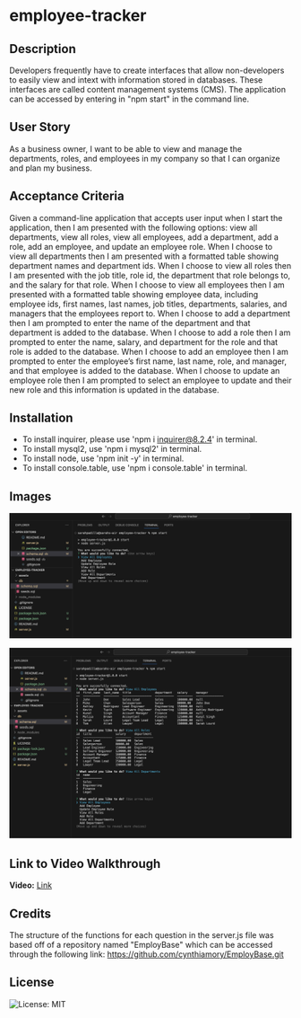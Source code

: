 # employee-tracker

## Description

Developers frequently have to create interfaces that allow non-developers to easily view and intext with information stored in databases. These interfaces are called content management systems (CMS). The application can be accessed by entering in "npm start" in the command line.

## User Story

As a business owner, I want to be able to view and manage the departments, roles, and employees in my company so that I can organize and plan my business.

## Acceptance Criteria

 Given a command-line application that accepts user input when I start the    application, then I am presented with the following options: view all departments, view all roles, view all employees, add a department, add a role, add an employee, and update an employee role. When I choose to view all departments then I am presented with a formatted table showing department names and department ids. When I choose to view all roles then I am presented with the job title, role id, the department that role belongs to, and the salary for that role. When I choose to view all employees then I am presented with a formatted table showing employee data, including employee ids, first names, last names, job titles, departments, salaries, and managers that the employees report to. When I choose to add a department then I am prompted to enter the name of the department and that department is added to the database. When I choose to add a role then I am prompted to enter the name, salary, and department for the role and that role is added to the database. When I choose to add an employee then I am prompted to enter the employee’s first name, last name, role, and manager, and that employee is added to the database. When I choose to update an employee role then I am prompted to select an employee to update and their new role and this information is updated in the database.

## Installation

 - To install inquirer, please use 'npm i inquirer@8.2.4' in terminal.
 - To install mysql2, use 'npm i mysql2' in terminal.
 - To install node, use 'npm init -y' in terminal.
 - To install console.table, use 'npm i console.table' in terminal.

## Images

![Alt text](assets/preview-example1.png)

![Alt text](assets/preview-example2.png)

## Link to Video Walkthrough

**Video:** [Link](https://www.youtube.com/watch?v=afcxZEnskRo)

## Credits

The structure of the functions for each question in the server.js file was based off of a repository named "EmployBase" which can be accessed through the following link: https://github.com/cynthiamory/EmployBase.git

## License

![License: MIT](https://img.shields.io/badge/License-MIT-yellow.svg)